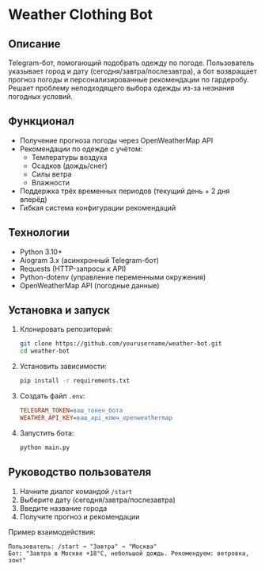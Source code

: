 # Weather Clothing Bot

## Описание

Telegram-бот, помогающий подобрать одежду по погоде. Пользователь указывает город и дату (сегодня/завтра/послезавтра), а бот возвращает прогноз погоды и персонализированные рекомендации по гардеробу. Решает проблему неподходящего выбора одежды из-за незнания погодных условий.

## Функционал

- Получение прогноза погоды через OpenWeatherMap API
- Рекомендации по одежде с учётом:
  - Температуры воздуха
  - Осадков (дождь/снег)
  - Силы ветра
  - Влажности
- Поддержка трёх временных периодов (текущий день + 2 дня вперёд)
- Гибкая система конфигурации рекомендаций

## Технологии

- Python 3.10+
- Aiogram 3.x (асинхронный Telegram-бот)
- Requests (HTTP-запросы к API)
- Python-dotenv (управление переменными окружения)
- OpenWeatherMap API (погодные данные)

## Установка и запуск

1. Клонировать репозиторий:
    ```bash
    git clone https://github.com/yourusername/weather-bot.git
    cd weather-bot
    ```

2. Установить зависимости:
    ```bash
    pip install -r requirements.txt
    ```

3. Создать файл `.env`:
    ```ini
    TELEGRAM_TOKEN=ваш_токен_бота
    WEATHER_API_KEY=ваш_api_ключ_openweathermap
    ```

4. Запустить бота:
    ```bash
    python main.py
    ```

## Руководство пользователя

1. Начните диалог командой `/start`
2. Выберите дату (сегодня/завтра/послезавтра)
3. Введите название города
4. Получите прогноз и рекомендации

Пример взаимодействия:
```
Пользователь: /start → "Завтра" → "Москва"
Бот: "Завтра в Москве +18°C, небольшой дождь. Рекомендуем: ветровка, зонт"
```
